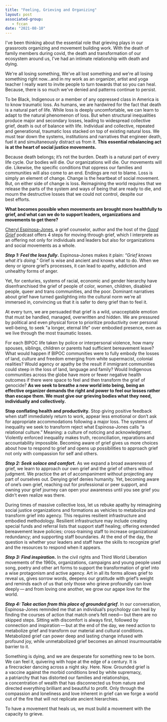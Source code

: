 ```yaml
---
title: "Feeling, Grieving and Organizing"
layout: post
associated-group:
   - fccan
date: "2021-08-10"
---
```


I've been thinking about the essential role that grieving plays in our grassroots organizing and movement building work. With the death of family members during covid, the death and transformation of our ecosystem around us, I've had an intimate relationship with death and dying.

We're all losing something, We've all lost something and we're all losing something right now...and in my work as an organizer, artist and yoga teacher I really want to invite people to turn towards that so you can heal. Because, there is so much we've denied and patterns continue to persist.

To be Black, Indigenous or a member of any oppressed class in America is to know traumatic loss. As humans, we are hardwired for the fact that death is a natural part of life. While loss is deeply uncomfortable, we can learn to adapt to the natural phenomenon of loss. But when structural inequalities produce major and secondary losses, leading to widespread collective grief, death is out of balance with life. Individual and collective, repeated and generational, traumatic loss stacked on top of existing natural loss. We must tear down the systems, institutions and narratives that engineer death, fuel it and simultaneously distract us from it. **This essential rebalancing act is at the heart of social justice movements.**

Because death belongs; it’s not the burden. Death is a natural part of every life cycle. Our bodies will die. Our organizations will die. Our movements will die. Likewise, the specific conditions that oppress our families and communities will also come to an end. Endings are not to blame. Loss is simply an element of change. Change is the heartbeat of social movement. But, on either side of change is loss. Reimagining the world requires that we release the parts of the system and ways of being that are ready to die, and mourn the destructive losses that we could not control, despite our best efforts.

**What becomes possible when movements are brought more healthfully to grief, and what can we do to support leaders, organizations and movements to get there?**

[Cheryl Espinosa-Jones](https://www.opentohope.com/author/cheryljones/), a grief counselor, author and the host of the [_Good Grief_](https://www.voiceamerica.com/show/2264/good-grief) podcast offers 4 steps for moving through grief, which I interprete as an offering not only for individuals and leaders but also for organizations and social movements as a whole.

**_Step 1: Feel the loss fully_.** Espinosa-Jones makes it plain: ​_“Grief knows what it’s doing.”_ Grief is wise and ancient and knows what to do. When we deny or ignore grief’s processes, it can lead to apathy, addiction and unhealthy forms of anger.

Yet, for centuries, systems of racial, economic and gender hierarchy have disenfranchised the grief of people of color, women, children, disabled people, queer and trans communities, and the poor. Dominant narratives about grief have turned gaslighting into the cultural norm we're all immersed in, convincing us that it is safer to deny grief than to feel it.

At every turn, we are persuaded that grief is a wild, unacceptable emotion that must be handled, managed, overwritten and hidden. We are pressured by political and even physical force to prioritize productivity over personal well-being, to seek "a longer, eternal life" over embodied presence, even as we live through the most traumatic losses.

For each BIPOC life taken by police or interpersonal violence, how many spouses, siblings, children or parents had sufficient bereavement leave? What would happen if BIPOC communities were to fully embody the losses of land, culture and freedom emerging from white supermacist, colonial realities? Would agency or apathy be the result if immigrant communities could steep in the loss of land, language and family? Would Indigenous communities across the globe have more or fewer negative health outcomes if there were space to feel and then transform the grief of genocide? **As we seek to breathe a new world into being, being an effective organizer demands the right and power to feel our losses rather than escape them. We must give our grieving bodies what they need, individually and collectively.**

**Stop conflating health and productivity.** Stop giving positive feedback when staff immediately return to work, appear less emotional or don’t ask for appropriate accommodations following a major loss. The systems of inequality we seek to transform reject what Espinosa-Jones calls ​“a relational culture.” Meaning: a culture of noticing and acknowledgment. Violently enforced inequality makes truth, reconciliation, reparations and accountability impossible. Becoming aware of grief gives us more choices about how to respond to grief and opens up possibilities to approach grief not only with compassion for self and others.

**_Step 2: Seek solace and comfort_.** As we expand a broad awareness of grief, we learn to approach our own grief and the grief of others without judgment. We practice the art of accompaniment without projecting any part of ourselves out. Denying grief denies humanity. Yet, becoming aware of one’s own grief, reaching out for professional or peer support, and owning your grief journey can open your awareness until you see grief you didn’t even realize was there.

During times of massive collective loss, let us rebuke apathy by reimagining social justice organizations and formations as vehicles to metabolize and transform grief into agency. This requires resilient infrastructure and embodied methodology. Resilient infrastructure may include creating special funds and referral lists that support staff healing; offering extended bereavement leave policies; cross-training staff to increase organizational redundancy; and supporting staff boundaries. At the end of the day, the question is whether your leaders and staff have the skills to recognize grief and the resources to respond when it appears.

**_Step 3: Find inspiration_.** In the civil rights and Third World Liberation movements of the 1960s, organizations, campaigns and young people used song, poetry and other art forms to support the transformation of grief into a wise protagonism and active agency. Art in all its forms allows grief to reveal us, gives sorrow words, deepens our gratitude with grief’s weight and reminds each of us that only those who grieve profoundly can love deeply — and from loving one another, we grow our agape love for the world.

_**Step 4: Take action from this place of grounded grief**_. In our conversation, Espinosa-Jones reminded me that an individual’s psychology can heal by finding the courses of action that match one’s felt need— but there are no skipped steps. Sitting with discomfort is always first, followed by connection and inspiration — but at the end of the day, we need action to metabolize grief and transform our material and cultural conditions. Metabolized grief can power deep and lasting change infused with profound joy, while unmetabolized grief becomes an almost insurmountable barrier to it.

Something is dying, and we are desperate for something new to be born. We can feel it, quivering with hope at the edge of a century. It is a firecracker dancing across a night sky. Here. Now. Grounded grief is a vaccine against the morbid conditions bred by white supremacy, a patriarchy that has distorted our families and relationships, a concentration of wealth that has disconnected us from nature and directed everything brilliant and beautiful to profit. Only through the compassion and loneliness and love inherent in grief can we forge a world out of the fire that will not replicate ancient hierarchies.

To have a movement that heals us, we must build a movement with the capacity to grieve.
